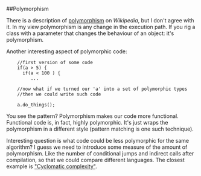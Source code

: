 
##Polymorphism

  There is a description of [polymorphism](https://en.wikipedia.org/wiki/Polymorphism_%28computer_science%29)
  on _Wikipedia_, but I don't agree with it. In my view polymorphism is any change in the execution path.
  If you rig a class with a parameter that changes the behaviour of an object: it's polymorphism.

  Another interesting aspect of polymorphic code:
        
        //first version of some code
        if(a > 5) {
          if(a < 100 ) {
             ...
    
        //now what if we turned our 'a' into a set of polymorphic types
        //then we could write such code
    
        a.do_things();

  You see the pattern? Polymorphism makes our code more functional. Functional code is, in fact, 
  highly polymorphic. It's just wraps the polymorphism in a different style (pattern matching is 
  one such technique).

  Interesting question is what code could be less polymorphic for the same algorithm? 
  I guess we need to introduce some measure of the amount of polymorphism. Like the number of 
  conditional jumps and indirect calls after compilation, so that we could compare different 
  languages. The closest example is ["Cyclomatic complexity"](https://en.wikipedia.org/wiki/Cyclomatic_complexity). 

